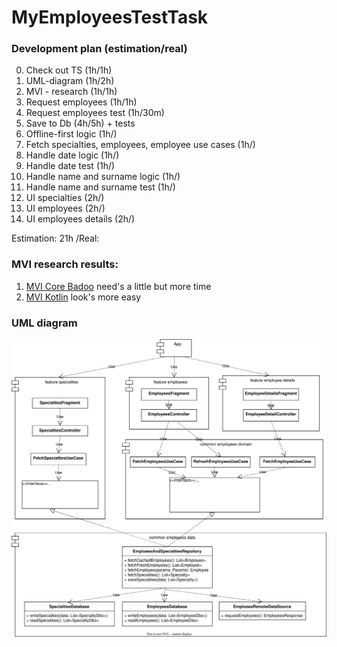 # MyEmployeesTestTask

### Development plan (estimation/real)
0000. Check out TS (1h/1h)
0001. UML-diagram (1h/2h)
0002. MVI - research (1h/1h)
0003. Request employees (1h/1h)
0004. Request employees test (1h/30m)
0005. Save to Db (4h/5h) + tests
0006. Offline-first logic (1h/)
0007. Fetch specialties, employees, employee use cases (1h/)
0008. Handle date logic (1h/)
0009. Handle date test (1h/)
0010. Handle name and surname logic (1h/)
0011. Handle name and surname test (1h/)
0012. UI specialties (2h/)
0013. UI employees (2h/)
0014. UI employees details (2h/)

Estimation: 21h /Real:

### MVI research results:
1. [MVI Core Badoo](https://github.com/badoo/MVICore) need's a little but more time
2. [MVI Kotlin](https://github.com/arkivanov/MVIKotlin) look's more easy

### UML diagram
<img src="./EmployeesUMLDiagram.svg">
